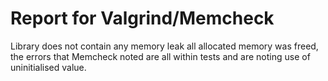 # Report for Valgrind/Memcheck 

Library does not contain any memory leak all allocated memory was freed, the errors that Memcheck noted are all within tests and are noting use of uninitialised value. 